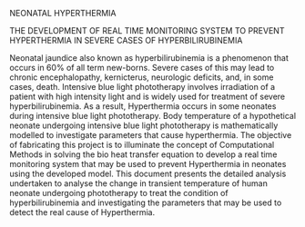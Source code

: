 NEONATAL HYPERTHERMIA

THE DEVELOPMENT OF REAL TIME MONITORING SYSTEM TO PREVENT HYPERTHERMIA IN SEVERE CASES OF HYPERBILIRUBINEMIA

Neonatal jaundice also known as hyperbilirubinemia is a phenomenon that occurs in 60% of all term new-borns. Severe cases of this may lead to chronic encephalopathy, kernicterus, neurologic deficits, and, in some cases, death. Intensive blue light phototherapy involves irradiation of a patient with high intensity light and is widely used for treatment of severe hyperbilirubinemia. As a result, Hyperthermia occurs in some neonates during intensive blue light phototherapy. Body temperature of a hypothetical neonate undergoing intensive blue light phototherapy is mathematically modelled to investigate parameters that cause hyperthermia. The objective of fabricating this project is to illuminate the concept of Computational Methods in solving the bio heat transfer equation to develop a real time monitoring system that may be used to prevent Hyperthermia in neonates using the developed model. This document presents the detailed analysis undertaken to analyse the change in transient temperature of human neonate undergoing
phototherapy to treat the condition of hyperbilirubinemia and investigating the parameters that may be used to detect the real cause of Hyperthermia.
